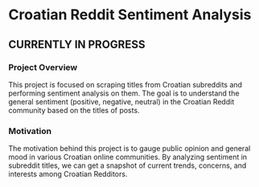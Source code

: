 # Croatian Reddit Sentiment Analysis

## CURRENTLY IN PROGRESS

### Project Overview
This project is focused on scraping titles from Croatian subreddits and performing sentiment analysis on them. The goal is to understand the general sentiment (positive, negative, neutral) in the Croatian Reddit community based on the titles of posts.

### Motivation
The motivation behind this project is to gauge public opinion and general mood in various Croatian online communities. By analyzing sentiment in subreddit titles, we can get a snapshot of current trends, concerns, and interests among Croatian Redditors.
